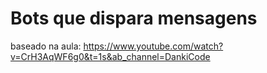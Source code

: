# Bots que dispara mensagens 

baseado na aula: https://www.youtube.com/watch?v=CrH3AqWF6g0&t=1s&ab_channel=DankiCode
